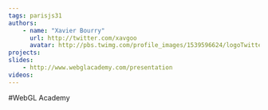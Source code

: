 ```yaml
---
tags: parisjs31
authors:
    - name: "Xavier Bourry"
      url: http://twitter.com/xavgoo
      avatar: http://pbs.twimg.com/profile_images/1539596624/logoTwitter_bigger.jpg
projects:
slides:
    - http://www.webglacademy.com/presentation
videos:
---
```

#WebGL Academy
